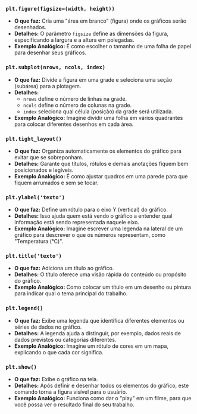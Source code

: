 ### `plt.figure(figsize=(width, height))`
- **O que faz:** Cria uma "área em branco" (figura) onde os gráficos serão desenhados.
- **Detalhes:** O parâmetro `figsize` define as dimensões da figura, especificando a largura e a altura em polegadas.  
- **Exemplo Analógico:** É como escolher o tamanho de uma folha de papel para desenhar seus gráficos.

### `plt.subplot(nrows, ncols, index)`
- **O que faz:** Divide a figura em uma grade e seleciona uma seção (subárea) para a plotagem.
- **Detalhes:** 
  - `nrows` define o número de linhas na grade.
  - `ncols` define o número de colunas na grade.
  - `index` seleciona qual célula (posição) da grade será utilizada.
- **Exemplo Analógico:** Imagine dividir uma folha em vários quadrantes para colocar diferentes desenhos em cada área.

### `plt.tight_layout()`
- **O que faz:** Organiza automaticamente os elementos do gráfico para evitar que se sobreponham.
- **Detalhes:** Garante que títulos, rótulos e demais anotações fiquem bem posicionados e legíveis.
- **Exemplo Analógico:** É como ajustar quadros em uma parede para que fiquem arrumados e sem se tocar.

### `plt.ylabel('texto')`
- **O que faz:** Define um rótulo para o eixo Y (vertical) do gráfico.
- **Detalhes:** Isso ajuda quem está vendo o gráfico a entender qual informação está sendo representada naquele eixo.
- **Exemplo Analógico:** Imagine escrever uma legenda na lateral de um gráfico para descrever o que os números representam, como "Temperatura (°C)".

### `plt.title('texto')`
- **O que faz:** Adiciona um título ao gráfico.
- **Detalhes:** O título oferece uma visão rápida do conteúdo ou propósito do gráfico.
- **Exemplo Analógico:** Como colocar um título em um desenho ou pintura para indicar qual o tema principal do trabalho.

### `plt.legend()`
- **O que faz:** Exibe uma legenda que identifica diferentes elementos ou séries de dados no gráfico.
- **Detalhes:** A legenda ajuda a distinguir, por exemplo, dados reais de dados previstos ou categorias diferentes.
- **Exemplo Analógico:** Imagine um rótulo de cores em um mapa, explicando o que cada cor significa.

### `plt.show()`
- **O que faz:** Exibe o gráfico na tela.
- **Detalhes:** Após definir e desenhar todos os elementos do gráfico, este comando torna a figura visível para o usuário.
- **Exemplo Analógico:** Funciona como dar o "play" em um filme, para que você possa ver o resultado final do seu trabalho.
